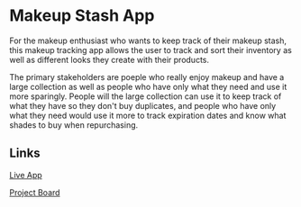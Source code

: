 # Makeup Stash App

For the makeup enthusiast who wants to keep track of their makeup stash, this makeup tracking app allows the user to track and sort their inventory as well as different looks they create with their products.

The primary stakeholders are poeple who really enjoy makeup and have a large collection as well as people who have only what they need and use it more sparingly. People will the large collection can use it to keep track of what they have so they don't buy duplicates, and people who have only what they need would use it more to track expiration dates and know what shades to buy when repurchasing. 

## Links

[Live App](https://repl.it/@KrystalNolasco/Makeup-Stash)

[Project Board](../../projects/1)
